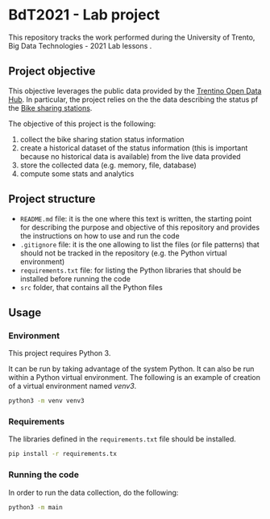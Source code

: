 # BdT2021 - Lab project

This repository tracks the work performed during the University of Trento, Big Data Technologies - 2021 Lab lessons .

## Project objective

This objective leverages the public data provided by the [Trentino Open Data Hub](https://dati.trentino.it/).
In particular, the project relies on the the data describing the status pf the [Bike sharing stations](https://dati.trentino.it/dataset/stazioni-bike-sharing-emotion-trentino).

The objective of this project is the following:

1. collect the bike sharing station status information
2. create a historical dataset of the status information (this is important because no historical data is available) from the live data provided
3. store the collected data (e.g. memory, file, database)
4. compute some stats and analytics

## Project structure

* `README.md` file: it is the one where this text is written, the starting point for describing the purpose and objective of this repository and provides the instructions on how to use and run the code
* `.gitignore` file: it is the one allowing to list the files (or file patterns) that should not be tracked in the repository (e.g. the Python virtual environment)
* `requirements.txt` file: for listing the Python libraries that should be installed before running the code
* `src` folder, that contains all the Python files

## Usage

### Environment

This project requires Python 3.

It can be run by taking advantage of the system Python.
It can also be run within a Python virtual environment. The following is an example of creation of a virtual environment named _venv3_.

```bash
python3 -m venv venv3
```

### Requirements

The libraries defined in the `requirements.txt` file should be installed.

```bash
pip install -r requirements.tx
```

### Running the code

In order to run the data collection, do the following:

```bash
python3 -m main
```